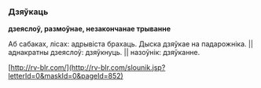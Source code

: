 ### Дзяўкаць
**дзеяслоў, размоўнае, незакончанае трыванне**

Аб сабаках, лісах: адрывіста брахаць. Дыска дзяўкае на падарожніка. || аднакратны дзеяслоў: дзяўкнуць. || назоўнік: дзяўканне.

<a rel="author">[http://rv-blr.com/](http://rv-blr.com/slounik.jsp?letterId=0&maskId=0&pageId=852)</a>
